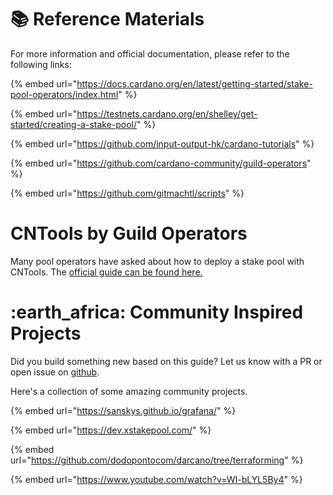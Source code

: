 # :books: Reference Materials

For more information and official documentation, please refer to the following links:

{% embed url="https://docs.cardano.org/en/latest/getting-started/stake-pool-operators/index.html" %}

{% embed url="https://testnets.cardano.org/en/shelley/get-started/creating-a-stake-pool/" %}

{% embed url="https://github.com/input-output-hk/cardano-tutorials" %}

{% embed url="https://github.com/cardano-community/guild-operators" %}

{% embed url="https://github.com/gitmachtl/scripts" %}

# CNTools by Guild Operators

Many pool operators have asked about how to deploy a stake pool with CNTools. The [official guide can be found here.](https://cardano-community.github.io/guild-operators/#/Scripts/cntools)

# <a name="projects"></a>:earth\_africa: Community Inspired Projects

Did you build something new based on this guide? Let us know with a PR or open issue on [github](https://github.com/coincashew/coincashew).

Here's a collection of some amazing community projects.

{% embed url="https://sanskys.github.io/grafana/" %}

{% embed url="https://dev.xstakepool.com/" %}

{% embed url="https://github.com/dodopontocom/darcano/tree/terraforming" %}

{% embed url="https://www.youtube.com/watch?v=WI-bLYL5By4" %}